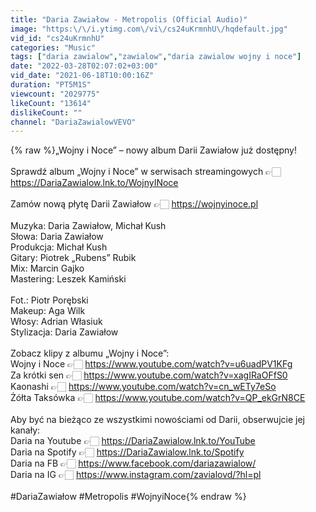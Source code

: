```yaml
---
title: "Daria Zawiałow - Metropolis (Official Audio)"
image: "https:\/\/i.ytimg.com\/vi\/cs24uKrmnhU\/hqdefault.jpg"
vid_id: "cs24uKrmnhU"
categories: "Music"
tags: ["daria zawialow","zawialow","daria zawialow wojny i noce"]
date: "2022-03-28T02:07:02+03:00"
vid_date: "2021-06-18T10:00:16Z"
duration: "PT5M1S"
viewcount: "2029775"
likeCount: "13614"
dislikeCount: ""
channel: "DariaZawialowVEVO"
---
```

{% raw %}„Wojny i Noce” – nowy album Darii Zawiałow już dostępny! <br /><br />Sprawdź album „Wojny i Noce” w serwisach streamingowych 👉🏻 <a rel="nofollow" target="blank" href="https://DariaZawialow.lnk.to/WojnyINoce">https://DariaZawialow.lnk.to/WojnyINoce</a> <br /><br />Zamów nową płytę Darii Zawiałow 👉🏻 <a rel="nofollow" target="blank" href="https://wojnyinoce.pl">https://wojnyinoce.pl</a><br /><br />Muzyka: Daria Zawiałow, Michał Kush<br />Słowa: Daria Zawiałow<br />Produkcja: Michał Kush<br />Gitary: Piotrek „Rubens” Rubik<br />Mix: Marcin Gajko<br />Mastering: Leszek Kamiński<br /><br />Fot.: Piotr Porębski<br />Makeup: Aga Wilk<br />Włosy: Adrian Własiuk<br />Stylizacja: Daria Zawiałow<br /><br />Zobacz klipy z albumu „Wojny i Noce”: <br />Wojny i Noce 👉🏻 <a rel="nofollow" target="blank" href="https://www.youtube.com/watch?v=u6uadPV1KFg">https://www.youtube.com/watch?v=u6uadPV1KFg</a><br />Za krótki sen 👉🏻 <a rel="nofollow" target="blank" href="https://www.youtube.com/watch?v=xagIRaOFfS0">https://www.youtube.com/watch?v=xagIRaOFfS0</a><br />Kaonashi 👉🏻 <a rel="nofollow" target="blank" href="https://www.youtube.com/watch?v=cn_wETy7eSo">https://www.youtube.com/watch?v=cn_wETy7eSo</a><br />Żółta Taksówka 👉🏻 <a rel="nofollow" target="blank" href="https://www.youtube.com/watch?v=QP_ekGrN8CE">https://www.youtube.com/watch?v=QP_ekGrN8CE</a><br /><br />Aby być na bieżąco ze wszystkimi nowościami od Darii, obserwujcie jej kanały:<br />Daria na Youtube 👉🏻 <a rel="nofollow" target="blank" href="https://DariaZawialow.lnk.to/YouTube">https://DariaZawialow.lnk.to/YouTube</a><br />Daria na Spotify 👉🏻 <a rel="nofollow" target="blank" href="https://DariaZawialow.lnk.to/Spotify">https://DariaZawialow.lnk.to/Spotify</a><br />Daria na FB 👉🏻 <a rel="nofollow" target="blank" href="https://www.facebook.com/dariazawialow/">https://www.facebook.com/dariazawialow/</a><br />Daria na IG 👉🏻 <a rel="nofollow" target="blank" href="https://www.instagram.com/zavialovd/?hl=pl">https://www.instagram.com/zavialovd/?hl=pl</a><br /><br />#DariaZawiałow #Metropolis #WojnyiNoce{% endraw %}
